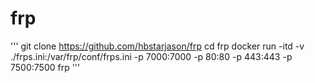 # frp

'''
git clone https://github.com/hbstarjason/frp
cd frp 
docker run -itd -v ./frps.ini:/var/frp/conf/frps.ini -p 7000:7000 -p 80:80 -p 443:443 -p 7500:7500 frp
'''
